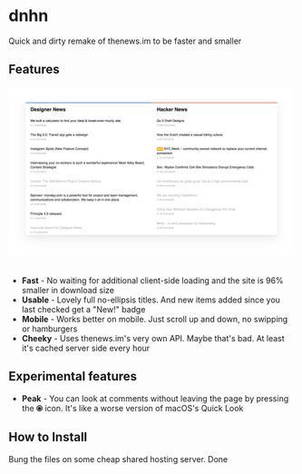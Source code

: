 # dnhn
Quick and dirty remake of thenews.im to be faster and smaller

## Features
<div align="center">
  <img src="https://raw.githubusercontent.com/anthonyec/dnhn/master/screenshot.png" alt="Screenshot" width="814">
</div>
<br>

- **Fast** - No waiting for additional client-side loading and the site is 96% smaller in download size
- **Usable** - Lovely full no-ellipsis titles. And new items added since you last checked get a "New!" badge
- **Mobile** - Works better on mobile. Just scroll up and down, no swipping or hamburgers
- **Cheeky** - Uses thenews.im's very own API. Maybe that's bad. At least it's cached server side every hour

## Experimental features
- **Peak** - You can look at comments without leaving the page by pressing the **⦿** icon. It's like a worse version of macOS's Quick Look

## How to Install
Bung the files on some cheap shared hosting server. Done
